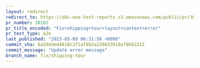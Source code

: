 ```yaml
---
layout: redirect
redirect_to: https://a8c-woo-test-reports.s3.amazonaws.com/public/pr/38183/e2e/index.html
pr_number: 38183
pr_title_encoded: "Fix+shipping+tour+layout+context+error"
pr_test_type: e2e
last_published: "2023-05-09 06:31:56 +0000"
commit_sha: 6a59dded4818c2f1af8b2a239833918a78b02212
commit_message: "Update error message"
branch_name: fix/shipping-tour
---
```

